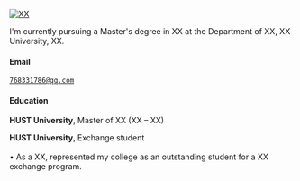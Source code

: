 [![XX](https://img.shields.io/badge/XX-github-blue?logo=github)](https://github.com/XX)

I'm currently pursuing a Master's degree in XX at the Department of XX, XX University, XX.

#### Email  
<code>768331786@qq.com</code>  

#### Education  
**HUST University**, Master of XX (XX – XX)  

**HUST University**, Exchange student <br>  
• As a XX, represented my college as an outstanding student for a XX exchange program.  

